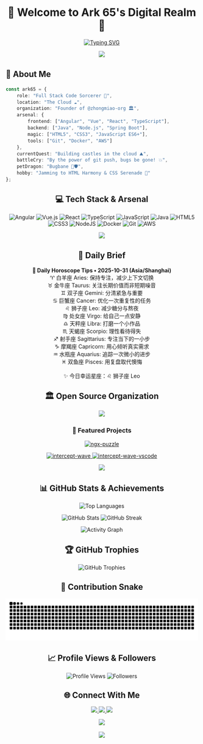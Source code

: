 <div align="center">

# 🌌 Welcome to Ark 65's Digital Realm 🌌

[![Typing SVG](https://readme-typing-svg.demolab.com?font=Fira+Code&size=28&duration=3000&pause=1000&color=00F7F7&center=true&vCenter=true&multiline=true&width=800&height=120&lines=Code+Sorcerer+%F0%9F%94%AE+%7C+DevWizard+Level+99;Building+Digital+Wonders+%E2%9C%A8;Taming+Code+Dragons+%F0%9F%90%89)](https://git.io/typing-svg)

<img src="https://user-images.githubusercontent.com/74038190/212284100-561aa473-3905-4a80-b561-0d28506553ee.gif" width="900">

</div>

## 🚀 About Me

```typescript
const ark65 = {
    role: "Full Stack Code Sorcerer 🔮",
    location: "The Cloud ☁️",
    organization: "Founder of @zhongmiao-org 🏛️",
    arsenal: {
        frontend: ["Angular", "Vue", "React", "TypeScript"],
        backend: ["Java", "Node.js", "Spring Boot"],
        magic: ["HTML5", "CSS3", "JavaScript ES6+"],
        tools: ["Git", "Docker", "AWS"]
    },
    currentQuest: "Building castles in the cloud ⛰️",
    battleCry: "By the power of git push, bugs be gone! 💥",
    petDragon: "Bugbane 🐉🛡️",
    hobby: "Jamming to HTML Harmony & CSS Serenade 🎸"
};
```

<div align="center">

## 💻 Tech Stack & Arsenal

![Angular](https://img.shields.io/badge/angular-%23DD0031.svg?style=for-the-badge&logo=angular&logoColor=white)
![Vue.js](https://img.shields.io/badge/vuejs-%2335495e.svg?style=for-the-badge&logo=vuedotjs&logoColor=%234FC08D)
![React](https://img.shields.io/badge/react-%2320232a.svg?style=for-the-badge&logo=react&logoColor=%2361DAFB)
![TypeScript](https://img.shields.io/badge/typescript-%23007ACC.svg?style=for-the-badge&logo=typescript&logoColor=white)
![JavaScript](https://img.shields.io/badge/javascript-%23323330.svg?style=for-the-badge&logo=javascript&logoColor=%23F7DF1E)
![Java](https://img.shields.io/badge/java-%23ED8B00.svg?style=for-the-badge&logo=openjdk&logoColor=white)
![HTML5](https://img.shields.io/badge/html5-%23E34F26.svg?style=for-the-badge&logo=html5&logoColor=white)
![CSS3](https://img.shields.io/badge/css3-%231572B6.svg?style=for-the-badge&logo=css3&logoColor=white)
![NodeJS](https://img.shields.io/badge/node.js-6DA55F?style=for-the-badge&logo=node.js&logoColor=white)
![Docker](https://img.shields.io/badge/docker-%230db7ed.svg?style=for-the-badge&logo=docker&logoColor=white)
![Git](https://img.shields.io/badge/git-%23F05033.svg?style=for-the-badge&logo=git&logoColor=white)
![AWS](https://img.shields.io/badge/AWS-%23FF9900.svg?style=for-the-badge&logo=amazon-aws&logoColor=white)

<img src="https://user-images.githubusercontent.com/74038190/212284115-f47cd8ff-2ffb-4b04-b5bf-4d1c14c0247f.gif" width="900">

## 🔮 Daily Brief

<!-- DAILY-UPDATE:START -->
<p align="center">
<strong>🔮 Daily Horoscope Tips • 2025-10-31 (Asia/Shanghai)</strong><br/>
♈ 白羊座 Aries: 保持专注，减少上下文切换<br/>
♉ 金牛座 Taurus: 关注长期价值而非短期噪音<br/>
♊ 双子座 Gemini: 分清紧急与重要<br/>
♋ 巨蟹座 Cancer: 优化一次重复性的任务<br/>
♌ 狮子座 Leo: 减少糖分与熬夜<br/>
♍ 处女座 Virgo: 给自己一点安静<br/>
♎ 天秤座 Libra: 打磨一个小作品<br/>
♏ 天蝎座 Scorpio: 理性看待得失<br/>
♐ 射手座 Sagittarius: 专注当下的一小步<br/>
♑ 摩羯座 Capricorn: 用心倾听真实需求<br/>
♒ 水瓶座 Aquarius: 追踪一次微小的进步<br/>
♓ 双鱼座 Pisces: 用复盘取代懊悔<br/>
<br/>✨ 今日幸运星座：♌ 狮子座 Leo
</p>
<!-- DAILY-UPDATE:END -->

## 🏛️ Open Source Organization

<p align="center">
  <a href="https://github.com/zhongmiao-org">
    <img src="https://img.shields.io/badge/🏛️_Founder-@zhongmiao--org-00F7F7?style=for-the-badge&logoColor=white" />
  </a>
</p>

### 🌟 Featured Projects

<p align="center">
  <a href="https://github.com/zhongmiao-org/ngx-puzzle">
    <picture>
      <source media="(prefers-color-scheme: dark)" srcset="https://github-readme-stats.vercel.app/api/pin/?username=zhongmiao-org&repo=ngx-puzzle&theme=tokyonight&hide_border=true&bg_color=0D1117&title_color=00F7F7&icon_color=00F7F7&text_color=FFFFFF" />
      <source media="(prefers-color-scheme: light)" srcset="https://github-readme-stats.vercel.app/api/pin/?username=zhongmiao-org&repo=ngx-puzzle&theme=default&hide_border=true" />
      <img src="https://github-readme-stats.vercel.app/api/pin/?username=zhongmiao-org&repo=ngx-puzzle&theme=tokyonight&hide_border=true&bg_color=0D1117&title_color=00F7F7&icon_color=00F7F7&text_color=FFFFFF" width="49%" alt="ngx-puzzle" />
    </picture>
  </a>
</p>

<p align="center">
  <a href="https://github.com/zhongmiao-org/intercept-wave">
    <picture>
      <source media="(prefers-color-scheme: dark)" srcset="https://github-readme-stats.vercel.app/api/pin/?username=zhongmiao-org&repo=intercept-wave&theme=tokyonight&hide_border=true&bg_color=0D1117&title_color=00F7F7&icon_color=00F7F7&text_color=FFFFFF" />
      <source media="(prefers-color-scheme: light)" srcset="https://github-readme-stats.vercel.app/api/pin/?username=zhongmiao-org&repo=intercept-wave&theme=default&hide_border=true" />
      <img src="https://github-readme-stats.vercel.app/api/pin/?username=zhongmiao-org&repo=intercept-wave&theme=tokyonight&hide_border=true&bg_color=0D1117&title_color=00F7F7&icon_color=00F7F7&text_color=FFFFFF" width="49%" alt="intercept-wave" />
    </picture>
  </a>
  <a href="https://github.com/zhongmiao-org/intercept-wave-vscode">
    <picture>
      <source media="(prefers-color-scheme: dark)" srcset="https://github-readme-stats.vercel.app/api/pin/?username=zhongmiao-org&repo=intercept-wave-vscode&theme=tokyonight&hide_border=true&bg_color=0D1117&title_color=00F7F7&icon_color=00F7F7&text_color=FFFFFF" />
      <source media="(prefers-color-scheme: light)" srcset="https://github-readme-stats.vercel.app/api/pin/?username=zhongmiao-org&repo=intercept-wave-vscode&theme=default&hide_border=true" />
      <img src="https://github-readme-stats.vercel.app/api/pin/?username=zhongmiao-org&repo=intercept-wave-vscode&theme=tokyonight&hide_border=true&bg_color=0D1117&title_color=00F7F7&icon_color=00F7F7&text_color=FFFFFF" width="49%" alt="intercept-wave-vscode" />
    </picture>
  </a>
</p>


<img src="https://user-images.githubusercontent.com/74038190/212284115-f47cd8ff-2ffb-4b04-b5bf-4d1c14c0247f.gif" width="900">

## 📊 GitHub Stats & Achievements

<p align="center">
  <picture>
    <source media="(prefers-color-scheme: dark)" srcset="https://github-readme-stats.vercel.app/api/top-langs/?username=ark-65&layout=compact&theme=tokyonight&hide_border=true&bg_color=0D1117&title_color=00F7F7&text_color=FFFFFF&hide=html,css&count_private=true&include_all_commits=true&langs_count=8" />
    <source media="(prefers-color-scheme: light)" srcset="https://github-readme-stats.vercel.app/api/top-langs/?username=ark-65&layout=compact&theme=default&hide_border=true&hide=html,css&count_private=true&include_all_commits=true&langs_count=8" />
    <img src="https://github-readme-stats.vercel.app/api/top-langs/?username=ark-65&layout=compact&theme=tokyonight&hide_border=true&bg_color=0D1117&title_color=00F7F7&text_color=FFFFFF&hide=html,css&count_private=true&include_all_commits=true&langs_count=8" width="41%" alt="Top Languages" />
  </picture>
</p>

<p align="center">
  <picture>
    <source media="(prefers-color-scheme: dark)" srcset="https://github-readme-stats.vercel.app/api?username=ark-65&show_icons=true&theme=tokyonight&hide_border=true&bg_color=0D1117&title_color=00F7F7&icon_color=00F7F7&text_color=FFFFFF&count_private=true" />
    <source media="(prefers-color-scheme: light)" srcset="https://github-readme-stats.vercel.app/api?username=ark-65&show_icons=true&theme=default&hide_border=true&count_private=true" />
    <img src="https://github-readme-stats.vercel.app/api?username=ark-65&show_icons=true&theme=tokyonight&hide_border=true&bg_color=0D1117&title_color=00F7F7&icon_color=00F7F7&text_color=FFFFFF&count_private=true" width="49%" alt="GitHub Stats" />
  </picture>
  <picture>
    <source media="(prefers-color-scheme: dark)" srcset="https://github-readme-streak-stats.herokuapp.com/?user=ark-65&theme=tokyonight&hide_border=true&background=0D1117&ring=00F7F7&fire=00F7F7&currStreakLabel=00F7F7" />
    <source media="(prefers-color-scheme: light)" srcset="https://github-readme-streak-stats.herokuapp.com/?user=ark-65&theme=default&hide_border=true" />
    <img src="https://github-readme-streak-stats.herokuapp.com/?user=ark-65&theme=tokyonight&hide_border=true&background=0D1117&ring=00F7F7&fire=00F7F7&currStreakLabel=00F7F7" width="49%" alt="GitHub Streak" />
  </picture>
</p>


<p align="center">
  <picture>
    <source media="(prefers-color-scheme: dark)" srcset="https://github-readme-activity-graph.vercel.app/graph?username=ark-65&theme=tokyo-night&hide_border=true&bg_color=0D1117&color=00F7F7&line=00F7F7&point=FFFFFF" />
    <source media="(prefers-color-scheme: light)" srcset="https://github-readme-activity-graph.vercel.app/graph?username=ark-65&theme=github-compact&hide_border=true" />
    <img src="https://github-readme-activity-graph.vercel.app/graph?username=ark-65&theme=tokyo-night&hide_border=true&bg_color=0D1117&color=00F7F7&line=00F7F7&point=FFFFFF" width="100%" alt="Activity Graph" />
  </picture>
</p>

## 🏆 GitHub Trophies

<p align="center">
  <picture>
    <source media="(prefers-color-scheme: dark)" srcset="https://github-profile-trophy.vercel.app/?username=ark-65&theme=tokyonight&no-frame=true&no-bg=true&row=1&column=7" />
    <source media="(prefers-color-scheme: light)" srcset="https://github-profile-trophy.vercel.app/?username=ark-65&theme=flat&no-frame=true&no-bg=true&row=1&column=7" />
    <img src="https://github-profile-trophy.vercel.app/?username=ark-65&theme=tokyonight&no-frame=true&no-bg=true&row=1&column=7" width="100%" alt="GitHub Trophies" />
  </picture>
</p>

## 🐍 Contribution Snake

<picture>
  <source media="(prefers-color-scheme: dark)" srcset="https://raw.githubusercontent.com/ark-65/ark-65/output/github-contribution-grid-snake-dark.svg">
  <source media="(prefers-color-scheme: light)" srcset="https://raw.githubusercontent.com/ark-65/ark-65/output/github-contribution-grid-snake.svg">
  <img alt="github contribution grid snake animation" src="https://raw.githubusercontent.com/ark-65/ark-65/output/github-contribution-grid-snake.svg">
</picture>

## 📈 Profile Views & Followers

<p align="center">
  <img src="https://komarev.com/ghpvc/?username=ark-65&label=Profile%20Views&color=00F7F7&style=for-the-badge" alt="Profile Views" />
  <img src="https://img.shields.io/github/followers/ark-65?label=Followers&style=for-the-badge&color=00F7F7" alt="Followers" />
</p>

## 🌐 Connect With Me

<p align="center">
  <a href="https://github.com/ark-65">
    <img src="https://img.shields.io/badge/GitHub-100000?style=for-the-badge&logo=github&logoColor=white" />
  </a>
  <a href="mailto:liuwufangzhou@gmail.com">
    <img src="https://img.shields.io/badge/Email_(Global)-D14836?style=for-the-badge&logo=gmail&logoColor=white" />
  </a>
  <a href="mailto:liuwufangzhou@vip.qq.com">
    <img src="https://img.shields.io/badge/Email_(China)-12B7F5?style=for-the-badge&logo=tencentqq&logoColor=white" />
  </a>
</p>

<img src="https://user-images.githubusercontent.com/74038190/212284115-f47cd8ff-2ffb-4b04-b5bf-4d1c14c0247f.gif" width="900">

<p align="center">
  <img src="https://capsule-render.vercel.app/api?type=waving&color=gradient&customColorList=6,11,20&height=150&section=footer&text=Thanks%20for%20visiting!&fontSize=40&fontColor=fff&animation=twinkling&fontAlignY=72" width="100%"/>
</p>

</div>
